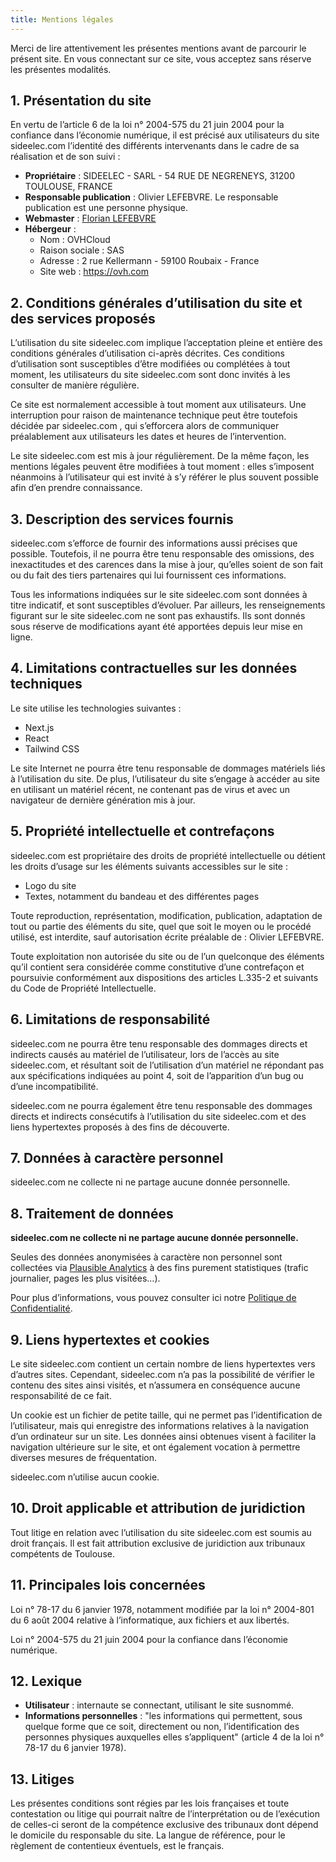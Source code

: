 ```yaml
---
title: Mentions légales
---
```


Merci de lire attentivement les présentes mentions avant de parcourir le présent site. En vous connectant sur ce site, vous acceptez sans réserve les présentes modalités.

## 1. Présentation du site

En vertu de l’article 6 de la loi n° 2004-575 du 21 juin 2004 pour la confiance dans l’économie numérique, il est précisé aux utilisateurs du site sideelec.com l’identité des différents intervenants dans le cadre de sa réalisation et de son suivi :

-   **Propriétaire** : SIDEELEC - SARL - 54 RUE DE NEGRENEYS, 31200 TOULOUSE, FRANCE
-   **Responsable publication** : Olivier LEFEBVRE. Le responsable publication est une personne physique.
-   **Webmaster** : [Florian LEFEBVRE](https://florian-lefebvre.dev)
-   **Hébergeur** :
    -   Nom : OVHCloud
    -   Raison sociale : SAS
    -   Adresse : 2 rue Kellermann - 59100 Roubaix - France
    -   Site web : https://ovh.com

## 2. Conditions générales d’utilisation du site et des services proposés

L’utilisation du site sideelec.com implique l’acceptation pleine et entière des conditions générales d’utilisation ci-après décrites. Ces conditions d’utilisation sont susceptibles d’être modifiées ou complétées à tout moment, les utilisateurs du site sideelec.com sont donc invités à les consulter de manière régulière.

Ce site est normalement accessible à tout moment aux utilisateurs. Une interruption pour raison de maintenance technique peut être toutefois décidée par sideelec.com , qui s’efforcera alors de communiquer préalablement aux utilisateurs les dates et heures de l’intervention.

Le site sideelec.com est mis à jour régulièrement. De la même façon, les mentions légales peuvent être modifiées à tout moment : elles s’imposent néanmoins à l’utilisateur qui est invité à s’y référer le plus souvent possible afin d’en prendre connaissance.

## 3. Description des services fournis

sideelec.com s’efforce de fournir des informations aussi précises que possible. Toutefois, il ne pourra être tenu responsable des omissions, des inexactitudes et des carences dans la mise à jour, qu’elles soient de son fait ou du fait des tiers partenaires qui lui fournissent ces informations.

Tous les informations indiquées sur le site sideelec.com sont données à titre indicatif, et sont susceptibles d’évoluer. Par ailleurs, les renseignements figurant sur le site sideelec.com ne sont pas exhaustifs. Ils sont donnés sous réserve de modifications ayant été apportées depuis leur mise en ligne.

## 4. Limitations contractuelles sur les données techniques

Le site utilise les technologies suivantes :

-   Next.js
-   React
-   Tailwind CSS

Le site Internet ne pourra être tenu responsable de dommages matériels liés à l’utilisation du site. De plus, l’utilisateur du site s’engage à accéder au site en utilisant un matériel récent, ne contenant pas de virus et avec un navigateur de dernière génération mis à jour.

## 5. Propriété intellectuelle et contrefaçons

sideelec.com est propriétaire des droits de propriété intellectuelle ou détient les droits d’usage sur les éléments suivants accessibles sur le site :

-   Logo du site
-   Textes, notamment du bandeau et des différentes pages

Toute reproduction, représentation, modification, publication, adaptation de tout ou partie des éléments du site, quel que soit le moyen ou le procédé utilisé, est interdite, sauf autorisation écrite préalable de : Olivier LEFEBVRE.

Toute exploitation non autorisée du site ou de l’un quelconque des éléments qu’il contient sera considérée comme constitutive d’une contrefaçon et poursuivie conformément aux dispositions des articles L.335-2 et suivants du Code de Propriété Intellectuelle.

## 6. Limitations de responsabilité

sideelec.com ne pourra être tenu responsable des dommages directs et indirects causés au matériel de l’utilisateur, lors de l’accès au site sideelec.com, et résultant soit de l’utilisation d’un matériel ne répondant pas aux spécifications indiquées au point 4, soit de l’apparition d’un bug ou d’une incompatibilité.

sideelec.com ne pourra également être tenu responsable des dommages directs et indirects consécutifs à l’utilisation du site sideelec.com et des liens hypertextes proposés à des fins de découverte.

## 7. Données à caractère personnel

sideelec.com ne collecte ni ne partage aucune donnée personnelle.

## 8. Traitement de données

**sideelec.com ne collecte ni ne partage aucune donnée personnelle.**

Seules des données anonymisées à caractère non personnel sont collectées via [Plausible Analytics](https://plausible.io) à des fins purement statistiques (trafic journalier, pages les plus visitées…).

Pour plus d’informations, vous pouvez consulter ici notre [Politique de Confidentialité](/legal/politique-de-confidentialite).

## 9. Liens hypertextes et cookies

Le site sideelec.com contient un certain nombre de liens hypertextes vers d’autres sites. Cependant, sideelec.com n’a pas la possibilité de vérifier le contenu des sites ainsi visités, et n’assumera en conséquence aucune responsabilité de ce fait.

Un cookie est un fichier de petite taille, qui ne permet pas l’identification de l’utilisateur, mais qui enregistre des informations relatives à la navigation d’un ordinateur sur un site. Les données ainsi obtenues visent à faciliter la navigation ultérieure sur le site, et ont également vocation à permettre diverses mesures de fréquentation.

sideelec.com n’utilise aucun cookie.

## 10. Droit applicable et attribution de juridiction

Tout litige en relation avec l’utilisation du site sideelec.com est soumis au droit français. Il est fait attribution exclusive de juridiction aux tribunaux compétents de Toulouse.

## 11. Principales lois concernées

Loi n° 78-17 du 6 janvier 1978, notamment modifiée par la loi n° 2004-801 du 6 août 2004 relative à l’informatique, aux fichiers et aux libertés.

Loi n° 2004-575 du 21 juin 2004 pour la confiance dans l’économie numérique.

## 12. Lexique

-   **Utilisateur** : internaute se connectant, utilisant le site susnommé.
-   **Informations personnelles** : "les informations qui permettent, sous quelque forme que ce soit, directement ou non, l’identification des personnes physiques auxquelles elles s’appliquent" (article 4 de la loi n° 78-17 du 6 janvier 1978).

## 13. Litiges

Les présentes conditions sont régies par les lois françaises et toute contestation ou litige qui pourrait naître de l’interprétation ou de l’exécution de celles-ci seront de la compétence exclusive des tribunaux dont dépend le domicile du responsable du site. La langue de référence, pour le règlement de contentieux éventuels, est le français.
